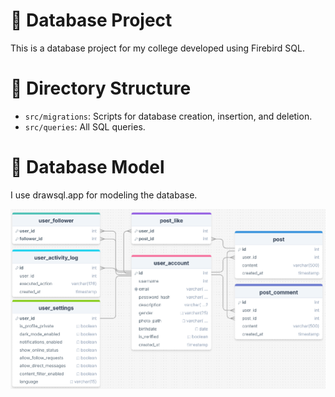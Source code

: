 # 💫 Database Project

This is a database project for my college developed using Firebird SQL.

# 📕 Directory Structure

- `src/migrations`: Scripts for database creation, insertion, and deletion.
- `src/queries`: All SQL queries.

# 🧱 Database Model

I use drawsql.app for modeling the database.

![Database model image](/images/db_model.png)
